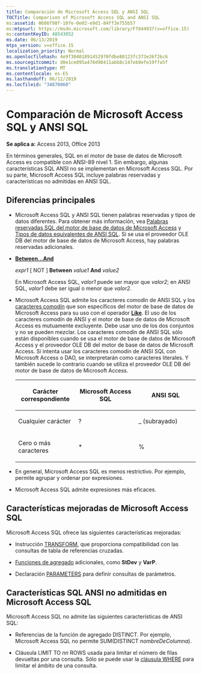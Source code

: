 ```yaml
---
title: Comparación de Microsoft Access SQL y ANSI SQL
TOCTitle: Comparison of Microsoft Access SQL and ANSI SQL
ms:assetid: 0686f98f-10fe-0e02-e9d1-84ff3e755b57
ms:mtpsurl: https://msdn.microsoft.com/library/Ff844937(v=office.15)
ms:contentKeyID: 48543052
ms.date: 06/13/2019
mtps_version: v=office.15
localization_priority: Normal
ms.openlocfilehash: 4e9f30401891452970fdbe80123fc373e26f26c6
ms.sourcegitcommit: d0e1ce095a478d90411abb8c147eb9efe19ffa5f
ms.translationtype: MT
ms.contentlocale: es-ES
ms.lasthandoff: 06/12/2019
ms.locfileid: "34870860"
---
```

# <a name="comparison-of-microsoft-access-sql-and-ansi-sql"></a>Comparación de Microsoft Access SQL y ANSI SQL

**Se aplica a:** Access 2013, Office 2013

En términos generales, SQL en el motor de base de datos de Microsoft Access es compatible con ANSI-89 nivel 1. Sin embargo, algunas características SQL ANSI no se implementan en Microsoft Access SQL. Por su parte, Microsoft Access SQL incluye palabras reservadas y características no admitidas en ANSI SQL.

## <a name="major-differences"></a>Diferencias principales

- Microsoft Access SQL y ANSI SQL tienen palabras reservadas y tipos de datos diferentes. Para obtener más información, vea [Palabras reservadas SQL del motor de base de datos de Microsoft Access](sql-reserved-words.md) y [Tipos de datos equivalentes de ANSI SQL](equivalent-ansi-sql-data-types.md). Si se usa el proveedor OLE DB del motor de base de datos de Microsoft Access, hay palabras reservadas adicionales.

- **[Between…And](https://docs.microsoft.com/office/vba/access/concepts/miscellaneous/between-and-operator)**
    
  *expr1* \[ NOT \] **Between** *value1* **And** *value2*
    
  En Microsoft Access SQL, *valor1* puede ser mayor que *valor2*; en ANSI SQL, *valor1* debe ser igual o menor que *valor2.*

- Microsoft Access SQL admite los caracteres comodín de ANSI SQL y los [caracteres comodín](using-wildcard-characters-in-string-comparisons.md) que son específicos del motor de base de datos de Microsoft Access para su uso con el operador **[Like](https://docs.microsoft.com/office/vba/access/Concepts/Structured-Query-Language/like-operator-microsoft-access-sql)**. El uso de los caracteres comodín de ANSI y el motor de base de datos de Microsoft Access es mutuamente excluyente. Debe usar uno de los dos conjuntos y no se pueden mezclar. Los caracteres comodín de ANSI SQL sólo están disponibles cuando se usa el motor de base de datos de Microsoft Access y el proveedor OLE DB del motor de base de datos de Microsoft Access. Si intenta usar los caracteres comodín de ANSI SQL con Microsoft Access o DAO, se interpretarán como caracteres literales. Y también sucede lo contrario cuando se utiliza el proveedor OLE DB del motor de base de datos de Microsoft Access.
    
    <table>
    <colgroup>
    <col style="width: 33%" />
    <col style="width: 33%" />
    <col style="width: 33%" />
    </colgroup>
    <thead>
    <tr class="header">
    <th><p>Carácter correspondiente</p></th>
    <th><p>Microsoft Access SQL</p></th>
    <th><p>ANSI SQL</p></th>
    </tr>
    </thead>
    <tbody>
    <tr class="odd">
    <td><p>Cualquier carácter</p></td>
    <td><p>?</p></td>
    <td><p>_ (subrayado)</p></td>
    </tr>
    <tr class="even">
    <td><p>Cero o más caracteres</p></td>
    <td><p>*</p></td>
    <td><p>%</p></td>
    </tr>
    </tbody>
    </table>


- En general, Microsoft Access SQL es menos restrictivo. Por ejemplo, permite agrupar y ordenar por expresiones.

- Microsoft Access SQL admite expresiones más eficaces.

## <a name="enhanced-features-of-microsoft-access-sql"></a>Características mejoradas de Microsoft Access SQL

Microsoft Access SQL ofrece las siguientes características mejoradas:

- Instrucción [TRANSFORM](transform-statement-microsoft-access-sql.md), que proporciona compatibilidad con las consultas de tabla de referencias cruzadas.

- [Funciones de agregado](sql-aggregate-functions-sql.md) adicionales, como **StDev** y **VarP**.

- Declaración [PARAMETERS](parameters-declaration-microsoft-access-sql.md) para definir consultas de parámetros.

## <a name="ansi-sql-features-not-supported-in-microsoft-access-sql"></a>Características SQL ANSI no admitidas en Microsoft Access SQL

Microsoft Access SQL no admite las siguientes características de ANSI SQL:

- Referencias de la función de agregado DISTINCT. Por ejemplo, Microsoft Access SQL no permite SUM(DISTINCT *nombreDeColumna*).

- Cláusula LIMIT TO *nn* ROWS usada para limitar el número de filas devueltas por una consulta. Sólo se puede usar la [cláusula WHERE](https://docs.microsoft.com/office/vba/access/Concepts/Structured-Query-Language/where-clause-microsoft-access-sql) para limitar el ámbito de una consulta.

